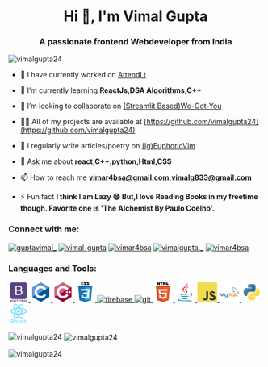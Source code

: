 <h1 align="center">Hi 👋, I'm Vimal Gupta</h1>
<h3 align="center">A passionate frontend Webdeveloper from India</h3>

<p align="left"> <img src="https://komarev.com/ghpvc/?username=vimalgupta24&label=Profile%20views&color=0e75b6&style=flat" alt="vimalgupta24" /> </p>

- 🔭 I have currently worked on [AttendLt](https://github.com/vimalgupta24/Website-Attendlt)

- 🌱 I’m currently learning **ReactJs,DSA Algorithms,C++**

- 👯 I’m looking to collaborate on [(Streamlit Based)We-Got-You ](https://github.com/vimalgupta24/We-got-you)

- 👨‍💻 All of my projects are available at [https://github.com/vimalgupta24](https://github.com/vimalgupta24)

- 📝 I regularly write articles/poetry on [(Ig)EuphoricVim](https://www.instagram.com/euphoricvim/)

- 💬 Ask me about **react,C++,python,Html,CSS**

- 📫 How to reach me **vimar4bsa@gmail.com,vimalg833@gmail.com**

- ⚡ Fun fact **I think I am Lazy 😅 But,I love Reading Books in my freetime though. Favorite one is 'The Alchemist By Paulo Coelho'.**

<h3 align="left">Connect with me:</h3>
<p align="left">
<a href="https://twitter.com/guptavimal_" target="blank"><img align="center" src="https://cdn.jsdelivr.net/npm/simple-icons@3.0.1/icons/twitter.svg" alt="guptavimal_" height="30" width="40" /></a>
<a href="https://linkedin.com/in/vimal-gupta" target="blank"><img align="center" src="https://cdn.jsdelivr.net/npm/simple-icons@3.0.1/icons/linkedin.svg" alt="vimal-gupta" height="30" width="40" /></a>
<a href="https://fb.com/vimar4bsa" target="blank"><img align="center" src="https://cdn.jsdelivr.net/npm/simple-icons@3.0.1/icons/facebook.svg" alt="vimar4bsa" height="30" width="40" /></a>
<a href="https://instagram.com/vimalgupta._" target="blank"><img align="center" src="https://cdn.jsdelivr.net/npm/simple-icons@3.0.1/icons/instagram.svg" alt="vimalgupta._" height="30" width="40" /></a>
<a href="https://www.hackerrank.com/vimar4bsa" target="blank"><img align="center" src="https://cdn.jsdelivr.net/npm/simple-icons@3.0.1/icons/hackerrank.svg" alt="vimar4bsa" height="30" width="40" /></a>
</p>

<h3 align="left">Languages and Tools:</h3>
<p align="left"> <a href="https://getbootstrap.com" target="_blank"> <img src="https://raw.githubusercontent.com/devicons/devicon/master/icons/bootstrap/bootstrap-plain-wordmark.svg" alt="bootstrap" width="40" height="40"/> </a> <a href="https://www.cprogramming.com/" target="_blank"> <img src="https://raw.githubusercontent.com/devicons/devicon/master/icons/c/c-original.svg" alt="c" width="40" height="40"/> </a> <a href="https://www.w3schools.com/cpp/" target="_blank"> <img src="https://raw.githubusercontent.com/devicons/devicon/master/icons/cplusplus/cplusplus-original.svg" alt="cplusplus" width="40" height="40"/> </a> <a href="https://www.w3schools.com/css/" target="_blank"> <img src="https://raw.githubusercontent.com/devicons/devicon/master/icons/css3/css3-original-wordmark.svg" alt="css3" width="40" height="40"/> </a> <a href="https://firebase.google.com/" target="_blank"> <img src="https://www.vectorlogo.zone/logos/firebase/firebase-icon.svg" alt="firebase" width="40" height="40"/> </a> <a href="https://git-scm.com/" target="_blank"> <img src="https://www.vectorlogo.zone/logos/git-scm/git-scm-icon.svg" alt="git" width="40" height="40"/> </a> <a href="https://www.w3.org/html/" target="_blank"> <img src="https://raw.githubusercontent.com/devicons/devicon/master/icons/html5/html5-original-wordmark.svg" alt="html5" width="40" height="40"/> </a> <a href="https://www.java.com" target="_blank"> <img src="https://raw.githubusercontent.com/devicons/devicon/master/icons/java/java-original.svg" alt="java" width="40" height="40"/> </a> <a href="https://developer.mozilla.org/en-US/docs/Web/JavaScript" target="_blank"> <img src="https://raw.githubusercontent.com/devicons/devicon/master/icons/javascript/javascript-original.svg" alt="javascript" width="40" height="40"/> </a> <a href="https://www.mysql.com/" target="_blank"> <img src="https://raw.githubusercontent.com/devicons/devicon/master/icons/mysql/mysql-original-wordmark.svg" alt="mysql" width="40" height="40"/> </a> <a href="https://www.python.org" target="_blank"> <img src="https://raw.githubusercontent.com/devicons/devicon/master/icons/python/python-original.svg" alt="python" width="40" height="40"/> </a> <a href="https://reactjs.org/" target="_blank"> <img src="https://raw.githubusercontent.com/devicons/devicon/master/icons/react/react-original-wordmark.svg" alt="react" width="40" height="40"/> </a> </p>

<p><img align="left" src="https://github-readme-stats.vercel.app/api/top-langs?username=vimalgupta24&show_icons=true&locale=en&layout=compact" alt="vimalgupta24" /></p>

<p>&nbsp;<img align="center" src="https://github-readme-stats.vercel.app/api?username=vimalgupta24&show_icons=true&locale=en" alt="vimalgupta24" /></p>

<p><img align="center" src="https://github-readme-streak-stats.herokuapp.com/?user=vimalgupta24&" alt="vimalgupta24" /></p>

